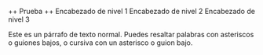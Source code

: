 ++ Prueba ++
Encabezado de nivel 1
Encabezado de nivel 2
Encabezado de nivel 3

Este es un párrafo de texto normal. Puedes resaltar palabras con asteriscos o guiones bajos, o cursiva con un asterisco o guion bajo.
